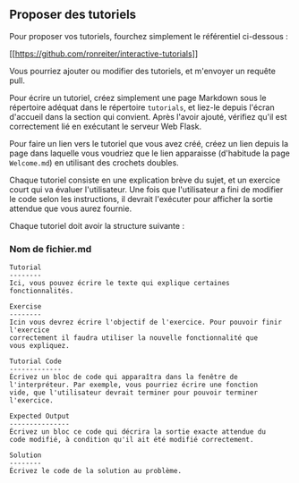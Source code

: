 Proposer des tutoriels
----------------------

Pour proposer vos tutoriels, fourchez simplement le référentiel
ci-dessous :

[[https://github.com/ronreiter/interactive-tutorials]]

Vous pourriez ajouter ou modifier des tutoriels, et m'envoyer un
requête pull.

Pour écrire un tutoriel, créez simplement une page Markdown sous le
répertoire adéquat dans le répertoire `tutorials`, et liez-le depuis
l'écran d'accueil dans la section qui convient. Après l'avoir ajouté,
vérifiez qu'il est correctement lié en exécutant le serveur Web Flask.

Pour faire un lien vers le tutoriel que vous avez créé, créez un lien
depuis la page dans laquelle vous voudriez que le lien apparaisse
(d'habitude la page `Welcome.md`) en utilisant des crochets doubles.

Chaque tutoriel consiste en une explication brève du sujet, et un
exercice court qui va évaluer l'utilisateur. Une fois que
l'utilisateur a fini de modifier le code selon les instructions, il
devrait l'exécuter pour afficher la sortie attendue que vous aurez fournie.

Chaque tutoriel doit avoir la structure suivante :

### Nom de fichier.md

    Tutorial
    --------
    Ici, vous pouvez écrire le texte qui explique certaines fonctionnalités.

    Exercise
    --------
    Icin vous devrez écrire l'objectif de l'exercice. Pour pouvoir finir l'exercice
    correctement il faudra utiliser la nouvelle fonctionnalité que
    vous expliquez.

    Tutorial Code
    -------------
    Écrivez un bloc de code qui apparaîtra dans la fenêtre de
    l'interpréteur. Par exemple, vous pourriez écrire une fonction
    vide, que l'utilisateur devrait terminer pour pouvoir terminer l'exercice.

    Expected Output
    ---------------
    Écrivez un bloc ce code qui décrira la sortie exacte attendue du
    code modifié, à condition qu'il ait été modifié correctement.

    Solution
    --------
    Écrivez le code de la solution au problème.

